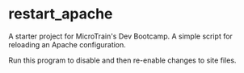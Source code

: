 # restart_apache
A starter project for MicroTrain's Dev Bootcamp. A simple script for reloading an Apache configuration.

Run this program to disable and then re-enable changes to site files.
